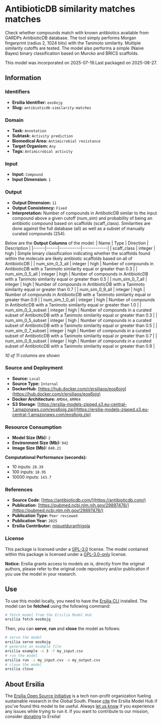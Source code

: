 # AntibioticDB similarity matches matches

Check whether compounds match with known antibiotics available from GARDPs AntibioticDB database. The tool simply performs Morgan fingerprint (radius 2, 1024 bits) with the Tanimoto similarity. Multiple similarity cutoffs are tested. The model also performs a simple (Naive Bayes) binary classification based on Murcko and BRICS scaffolds.

This model was incorporated on 2025-07-19.Last packaged on 2025-08-27.

## Information
### Identifiers
- **Ersilia Identifier:** `eos6ojg`
- **Slug:** `antibioticdb-similarity-matches`

### Domain
- **Task:** `Annotation`
- **Subtask:** `Activity prediction`
- **Biomedical Area:** `Antimicrobial resistance`
- **Target Organism:** `Any`
- **Tags:** `Antimicrobial activity`

### Input
- **Input:** `Compound`
- **Input Dimension:** `1`

### Output
- **Output Dimension:** `11`
- **Output Consistency:** `Fixed`
- **Interpretation:** Number of compounds in AntiboticDB similar to the input compound above a given cutoff (num_sim) and probability of being an antibiotic compound based on scaffolds (scaff_class). Similarities are done against the full database (all) as well as a subset of manually curated compounds (254).

Below are the **Output Columns** of the model:
| Name | Type | Direction | Description |
|------|------|-----------|-------------|
| scaff_class | integer | high | Simple binary classification indicating whether the scaffolds found within the molecule are likely antibiotic scaffolds based on all of AntibioticDB |
| num_sim_0_3_all | integer | high | Number of compounds in AntibioticDB with a Tanimoto similarity equal or greater than 0.3 |
| num_sim_0_5_all | integer | high | Number of compounds in AntibioticDB with a Tanimoto similarity equal or greater than 0.5 |
| num_sim_0_7_all | integer | high | Number of compounds in AntibioticDB with a Tanimoto similarity equal or greater than 0.7 |
| num_sim_0_9_all | integer | high | Number of compounds in AntibioticDB with a Tanimoto similarity equal or greater than 0.9 |
| num_sim_1_0_all | integer | high | Number of compounds in AntibioticDB with a Tanimoto similarity equal or greater than 1.0 |
| num_sim_0_3_subset | integer | high | Number of compounds in a curated subset of AntibioticDB with a Tanimoto similarity equal or greater than 0.3 |
| num_sim_0_5_subset | integer | high | Number of compounds in a curated subset of AntibioticDB with a Tanimoto similarity equal or greater than 0.5 |
| num_sim_0_7_subset | integer | high | Number of compounds in a curated subset of AntibioticDB with a Tanimoto similarity equal or greater than 0.7 |
| num_sim_0_9_subset | integer | high | Number of compounds in a curated subset of AntibioticDB with a Tanimoto similarity equal or greater than 0.9 |

_10 of 11 columns are shown_
### Source and Deployment
- **Source:** `Local`
- **Source Type:** `Internal`
- **DockerHub**: [https://hub.docker.com/r/ersiliaos/eos6ojg](https://hub.docker.com/r/ersiliaos/eos6ojg)
- **Docker Architecture:** `AMD64`, `ARM64`
- **S3 Storage**: [https://ersilia-models-zipped.s3.eu-central-1.amazonaws.com/eos6ojg.zip](https://ersilia-models-zipped.s3.eu-central-1.amazonaws.com/eos6ojg.zip)

### Resource Consumption
- **Model Size (Mb):** `2`
- **Environment Size (Mb):** `942`
- **Image Size (Mb):** `840.21`

**Computational Performance (seconds):**
- 10 inputs: `28.39`
- 100 inputs: `18.95`
- 10000 inputs: `143.7`

### References
- **Source Code**: [https://antibioticdb.com/](https://antibioticdb.com/)
- **Publication**: [https://pubmed.ncbi.nlm.nih.gov/29897476/](https://pubmed.ncbi.nlm.nih.gov/29897476/)
- **Publication Type:** `Peer reviewed`
- **Publication Year:** `2025`
- **Ersilia Contributor:** [miquelduranfrigola](https://github.com/miquelduranfrigola)

### License
This package is licensed under a [GPL-3.0](https://github.com/ersilia-os/ersilia/blob/master/LICENSE) license. The model contained within this package is licensed under a [GPL-3.0-only](LICENSE) license.

**Notice**: Ersilia grants access to models _as is_, directly from the original authors, please refer to the original code repository and/or publication if you use the model in your research.


## Use
To use this model locally, you need to have the [Ersilia CLI](https://github.com/ersilia-os/ersilia) installed.
The model can be **fetched** using the following command:
```bash
# fetch model from the Ersilia Model Hub
ersilia fetch eos6ojg
```
Then, you can **serve**, **run** and **close** the model as follows:
```bash
# serve the model
ersilia serve eos6ojg
# generate an example file
ersilia example -n 3 -f my_input.csv
# run the model
ersilia run -i my_input.csv -o my_output.csv
# close the model
ersilia close
```

## About Ersilia
The [Ersilia Open Source Initiative](https://ersilia.io) is a tech non-profit organization fueling sustainable research in the Global South.
Please [cite](https://github.com/ersilia-os/ersilia/blob/master/CITATION.cff) the Ersilia Model Hub if you've found this model to be useful. Always [let us know](https://github.com/ersilia-os/ersilia/issues) if you experience any issues while trying to run it.
If you want to contribute to our mission, consider [donating](https://www.ersilia.io/donate) to Ersilia!
